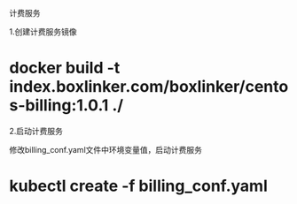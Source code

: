 计费服务

1.创建计费服务镜像

# docker build -t index.boxlinker.com/boxlinker/centos-billing:1.0.1 ./

2.启动计费服务

修改billing_conf.yaml文件中环境变量值，启动计费服务

# kubectl create -f billing_conf.yaml
